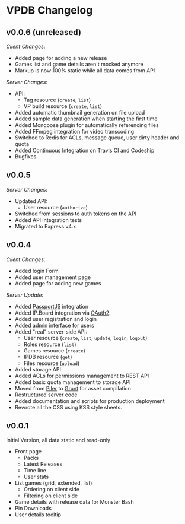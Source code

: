 # VPDB Changelog

## v0.0.6 (unreleased)

*Client Changes*:

* Added page for adding a new release
* Games list and game details aren't mocked anymore
* Markup is now 100% static while all data comes from API

*Server Changes*:

* API:
  * Tag resource (`create`, `list`)
  * VP build resource (`create`, `list`)
* Added automatic thumbnail generation on file upload
* Added sample data generation when starting the first time
* Added Mongoose plugin for automatically referencing files
* Added FFmpeg integration for video transcoding
* Switched to Redis for ACLs, message queue, user dirty header and quota
* Added Continuous Integration on Travis CI and Codeship
* Bugfixes

## v0.0.5

*Server Changes*:

* Updated API:
  * User resource (`authorize`)
* Switched from sessions to auth tokens on the API
* Added API integration tests
* Migrated to Express v4.x


## v0.0.4

*Client Changes*:

* Added login Form
* Added user management page
* Added page for adding new games

*Server Update:*

* Added [PassportJS](http://passportjs.org/) integration
* Added IP.Board integration via [OAuth2](https://github.com/freezy/ipb-oauth2-server).
* Added user registration and login
* Added admin interface for users
* Added "real" server-side API:
  * User resource (`create`, `list`, `update`, `login`, `logout`)
  * Roles resource (`list`)
  * Games resource (`create`)
  * IPDB resource (`get`)
  * Files resource (`upload`)
* Added storage API
* Added ACLs for permissions management to REST API
* Added basic quota management to storage API
* Moved from [Piler](https://github.com/epeli/piler) to [Grunt](http://gruntjs.com/) for asset compilation
* Restructured server code
* Added documentation and scripts for production deployment
* Rewrote all the CSS using KSS style sheets.


## v0.0.1

Initial Version, all data static and read-only

* Front page
  * Packs
  * Latest Releases
  * Time line
  * User stats
* List games (grid, extended, list)
  * Ordering on client side
  * Filtering on client side
* Game details with release data for Monster Bash
* Pin Downloads
* User details tooltip
